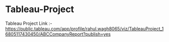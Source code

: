 # Tableau-Project
Tableau Project Link :- https://public.tableau.com/app/profile/rahul.wagh8065/viz/TableauProject_16805117430450/ABCCompanyReport?publish=yes
